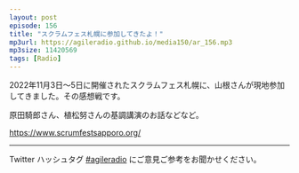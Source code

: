 ```yaml
---
layout: post
episode: 156
title: "スクラムフェス札幌に参加してきたよ！"
mp3url: https://agileradio.github.io/media150/ar_156.mp3
mp3size: 11420569
tags: [Radio]
---
```


2022年11月3日〜5日に開催されたスクラムフェス札幌に、山根さんが現地参加してきました。その感想戦です。

原田騎郎さん、植松努さんの基調講演のお話などなど。

<https://www.scrumfestsapporo.org/>

---

Twitter ハッシュタグ [#agileradio](https://twitter.com/intent/tweet?hashtags=agileradio) にご意見ご参考をお聞かせください。
